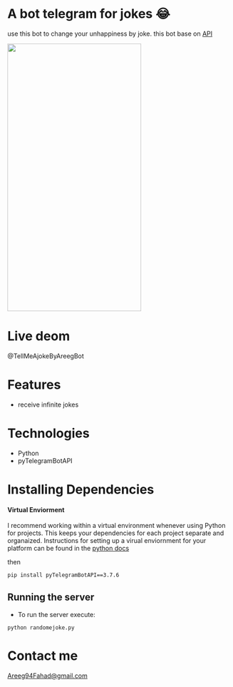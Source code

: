 # A bot telegram for jokes 😂
use this bot to change your unhappiness by joke.
this bot base on [API](https://official-joke-api.appspot.com/random_joke)

<p>
 <img src="https://user-images.githubusercontent.com/30151596/117568677-591eb880-b0ca-11eb-8a3d-1072ea5e01ce.jpg" width="300" height="600" >
</p>

# Live deom
@TellMeAjokeByAreegBot

# Features
* receive infinite jokes

# Technologies
- Python 
- pyTelegramBotAPI

# Installing Dependencies

#### Virtual Enviorment 

I recommend working within a virtual environment whenever using Python for projects. This keeps your dependencies for each project separate and organaized. Instructions for setting up a virual enviornment for your platform can be found in the [python docs](https://packaging.python.org/guides/installing-using-pip-and-virtual-environments/)

then 

```bash
pip install pyTelegramBotAPI==3.7.6
```

## Running the server

- To run the server  execute:

```
python randomejoke.py
```

# Contact me 
Areeg94Fahad@gmail.com
